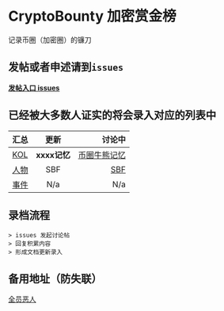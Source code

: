 # CryptoBounty 加密赏金榜
记录币圈（加密圈）的镰刀


## 发帖或者申述请到`issues`

[ **发帖入口 issues** ](https://github.com/icryptohunter/cryptobounty/issues)


## 已经被大多数人证实的将会录入对应的列表中

| 汇总 | 更新 | 讨论中 |
| :------------ |:---------------:| -----:|
| [ KOL ](https://github.com/cryptolovehunt/cryptobounty/tree/main/kol) | **xxxx记忆** | [币圈牛熊记忆](https://github.com/cryptolovehunt/cryptobounty/tree/main/kol) |
| [ 人物 ](https://github.com/cryptolovehunt/cryptobounty/tree/main/publicfigure) | SBF | [ SBF ](https://github.com/cryptolovehunt/cryptobounty/tree/main/publicfigure) |
| [ 事件 ](https://github.com/cryptolovehunt/cryptobounty/tree/main/case) | N/a | N/a |


## 录档流程

```
> issues 发起讨论帖
> 回复积累内容
> 形成文档更新录入
```

## 备用地址（防失联）
[ 全员恶人 ](https://github.com/cryptolovehunt/cryptobounty)
